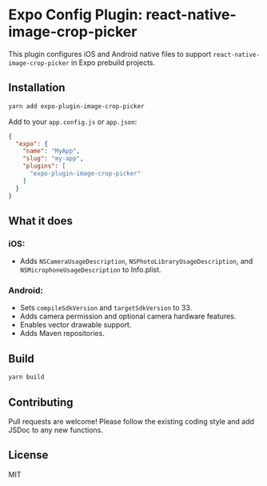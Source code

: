 # Expo Config Plugin: react-native-image-crop-picker

This plugin configures iOS and Android native files to support `react-native-image-crop-picker` in Expo prebuild projects.

## Installation

```bash
yarn add expo-plugin-image-crop-picker
```

Add to your `app.config.js` or `app.json`:

```json
{
  "expo": {
    "name": "MyApp",
    "slug": "my-app",
    "plugins": [
      "expo-plugin-image-crop-picker"
    ]
  }
}
```

## What it does

### iOS:
- Adds `NSCameraUsageDescription`, `NSPhotoLibraryUsageDescription`, and `NSMicrophoneUsageDescription` to Info.plist.

### Android:
- Sets `compileSdkVersion` and `targetSdkVersion` to 33.
- Adds camera permission and optional camera hardware features.
- Enables vector drawable support.
- Adds Maven repositories.

## Build
```bash
yarn build
```

## Contributing
Pull requests are welcome! Please follow the existing coding style and add JSDoc to any new functions.

## License
MIT
